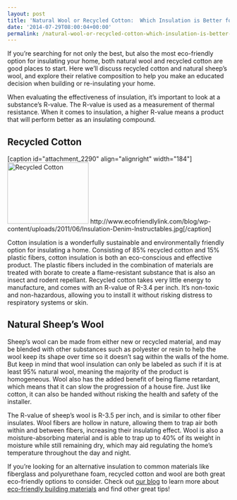 ```yaml
---
layout: post
title: 'Natural Wool or Recycled Cotton:  Which Insulation is Better for Your Home?'
date: '2014-07-29T08:00:04+00:00'
permalink: /natural-wool-or-recycled-cotton-which-insulation-is-better-for-your-home/
---
```

If you’re searching for not only the best, but also the most eco-friendly option for insulating your home, both natural wool and recycled cotton are good places to start. Here we’ll discuss recycled cotton and natural sheep’s wool, and explore their relative composition to help you make an educated decision when building or re-insulating your home.

When evaluating the effectiveness of insulation, it’s important to look at a substance’s R-value. The R-value is used as a measurement of thermal resistance. When it comes to insulation, a higher R-value means a product that will perform better as an insulating compound.
<h2>Recycled Cotton</h2>
[caption id="attachment_2290" align="alignright" width="184"]<a href="http://www.murraylampert.com/wp-content/uploads/Insulation-Denim-Instructables.jpg"><img class=" wp-image-2290      " alt="Recycled Cotton" src="http://www.murraylampert.com/wp-content/uploads/Insulation-Denim-Instructables.jpg" width="184" height="139" /></a> http://www.ecofriendlylink.com/blog/wp-content/uploads/2011/06/Insulation-Denim-Instructables.jpg[/caption]

Cotton insulation is a wonderfully sustainable and environmentally friendly option for insulating a home. Consisting of 85% recycled cotton and 15% plastic fibers, cotton insulation is both an eco-conscious and effective product. The plastic fibers included in the combination of materials are treated with borate to create a flame-resistant substance that is also an insect and rodent repellant. Recycled cotton takes very little energy to manufacture, and comes with an R-value of R-3.4 per inch. It’s non-toxic and non-hazardous, allowing you to install it without risking distress to respiratory systems or skin.
<h2>Natural Sheep’s Wool</h2>
Sheep’s wool can be made from either new or recycled material, and may be blended with other substances such as polyester or resin to help the wool keep its shape over time so it doesn’t sag within the walls of the home. But keep in mind that wool insulation can only be labeled as such if it is at least 95% natural wool, meaning the majority of the product is homogeneous. Wool also has the added benefit of being flame retardant, which means that it can slow the progression of a house fire. Just like cotton, it can also be handed without risking the health and safety of the installer.

The R-value of sheep’s wool is R-3.5 per inch, and is similar to other fiber insulates. Wool fibers are hollow in nature, allowing them to trap air both within and between fibers, increasing their insulating effect. Wool is also a moisture-absorbing material and is able to trap up to 40% of its weight in moisture while still remaining dry, which may aid regulating the home’s temperature throughout the day and night.

If you’re looking for an alternative insulation to common materials like fiberglass and polyurethane foam, recycled cotton and wool are both great eco-friendly options to consider. Check out <a href="http://www.murraylampert.com/blog">our blog</a> to learn more about <a href="http://www.murraylampert.com/5-popular-sustainable-building-materials/">eco-friendly building materials</a> and find other great tips!
